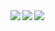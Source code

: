 <a href="https://github.com/Kiharaten/">
  <img align="left" src="https://github-readme-stats.vercel.app/api?username=Kiharaten&count_private=true&show_icons=true&theme=dracula" />
</a>
<a href="https://github.com/Kiharaten/">
  <!-- <img align="left" src="https://github-readme-stats.vercel.app/api/top-langs/?username=Kiharaten&langs_count=3&theme=dracula" /> -->
  <img align="left" src="https://github-readme-stats.vercel.app/api/top-langs/?username=Kiharaten&langs_count=10&theme=dracula&layout=compact&card_width=300" />
</a>  
<img align="left" src="https://komarev.com/ghpvc/?username=Kiharaten&color=brightgreen" />
<!-- ![](https://komarev.com/ghpvc/?username=Kiharaten&color=brightgreen) -->
<!-- <img align="left" src="https://github-readme-stats.vercel.app/api/top-langs/?username=Kiharaten&langs_count=10&theme=dracula&layout=compact" /> -->

<!--
**Kiharaten/Kiharaten** is a ✨ _special_ ✨ repository because its `README.md` (this file) appears on your GitHub profile.

Here are some ideas to get you started:

- 🔭 I’m currently working on ...
- 🌱 I’m currently learning ...
- 👯 I’m looking to collaborate on ...
- 🤔 I’m looking for help with ...
- 💬 Ask me about ...
- 📫 How to reach me: ...
- 😄 Pronouns: ...
- ⚡ Fun fact: ...
-->
